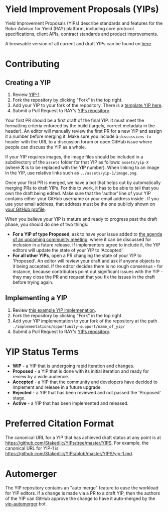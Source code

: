 # Yield Improvement Proposals (YIPs)

Yield Improvement Proposals (YIPs) describe standards and features for the Robo-Advisor for Yield (RAY) platform, including core protocol specifications, client APIs, contract standards and product improvements.

A browsable version of all current and draft YIPs can be found on [here](https://github.com/Stakedllc/YIPs).

# Contributing

## Creating a YIP

 1. Review [YIP-1](YIPS/yip-1.md).
 2. Fork the repository by clicking "Fork" in the top right.
 3. Add your YIP to your fork of the repository. There is a [template YIP here](yip-template.md).
 4. Submit a Pull Request to RAY's [YIPs repository](https://github.com/Stakedllc/YIPs).

Your first PR should be a first draft of the final YIP. It must meet the formatting criteria enforced by the build (largely, correct metadata in the header). An editor will manually review the first PR for a new YIP and assign it a number before merging it. Make sure you include a `discussions-to` header with the URL to a discussion forum or open GitHub issue where people can discuss the YIP as a whole.

If your YIP requires images, the image files should be included in a subdirectory of the `assets` folder for that YIP as follows: `assets/yip-X` (where **X** is to be replaced with the YIP number). When linking to an image in the YIP, use relative links such as `../assets/yip-1/image.png`.

Once your first PR is merged, we have a bot that helps out by automatically merging PRs to draft YIPs. For this to work, it has to be able to tell that you own the draft being edited. Make sure that the 'author' line of your YIP contains either your GitHub username or your email address inside <triangular brackets>. If you use your email address, that address must be the one publicly shown on [your GitHub profile](https://github.com/settings/profile).

When you believe your YIP is mature and ready to progress past the draft phase, you should do one of two things:

 - **For a YIP of type Proposed**, ask to have your issue added to [the agenda of an upcoming community meeting](https://github.com/Stakedllc/YIPs/wiki/Community), where it can be discussed for inclusion in a future release. If implementers agree to include it, the YIP editors will update the state of your YIP to 'Accepted'.
 - **For all other YIPs**, open a PR changing the state of your YIP to 'Proposed'. An editor will review your draft and ask if anyone objects to it being accepted. If the editor decides there is no rough consensus - for instance, because contributors point out significant issues with the YIP - they may close the PR and request that you fix the issues in the draft before trying again.

## Implementing a YIP
1. Review [this example YIP implemenation](https://github.com/Stakedllc/YIPs/tree/master/implementations/examples/opportunity-support/compound).
2. Fork the repository by clicking "Fork" in the top right.
3. Add your YIP implementation to your fork of the repository at the path `./implementations/opportunity-support/name_of_yip/`
4. Submit a Pull Request to RAY's [YIPs repository](https://github.com/Stakedllc/YIPs).

# YIP Status Terms

* **WIP** - a YIP that is undergoing rapid iteration and changes.
* **Proposed** - a YIP that is done with its initial iteration and ready for review by a wide audience.
* **Accepted** - a YIP that the community and developers have decided to implement and release in a future upgrade.
* **Rejected** - a YIP that has been reviewed and not passed the 'Proposed' stage.
* **Active** - a YIP that has been implemented and released.

# Preferred Citation Format

The canonical URL for a YIP that has achieved draft status at any point is at https://github.com/Stakedllc/YIPs/tree/master/YIPS. For example, the canonical URL for YIP-1 is https://github.com/Stakedllc/YIPs/blob/master/YIPS/yip-1.md.

# Automerger

The YIP repository contains an "auto merge" feature to ease the workload for YIP editors.  If a change is made via a PR to a draft YIP, then the authors of the YIP can GitHub approve the change to have it auto-merged by the [yip-automerger](https://github.com/yip-automerger/automerger) bot.
